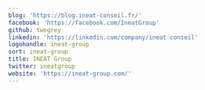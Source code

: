 ```yaml
---
blog: 'https://blog.ineat-conseil.fr/'
facebook: 'https://facebook.com/IneatGroup'
github: twogrey
linkedin: 'https://linkedin.com/company/ineat-conseil'
logohandle: ineat-group
sort: ineat-group
title: INEAT Group
twitter: ineatgroup
website: 'https://ineat-group.com/'
---
```

